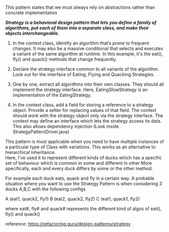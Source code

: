 This pattern states that we must always rely on abstractions rather than 
concrete implementation

<b> <i> Strategy is a behavioral design pattern that lets you define a family of algorithms, put each of them into a separate class, and make their objects interchangeable. </i> </b>

1. In the context class, identify an algorithm that’s prone to frequent changes. It may also be a massive conditional that selects and executes a variant of the same algorithm at runtime. 
In this example, it's the eat(), fly() and quack() methods that change frequently.

2. Declare the strategy interface common to all variants of the algorithm. Look out for the interface of Eating, Flying and Quacking Strategies.

3. One by one, extract all algorithms into their own classes. They should all implement the strategy interface. Here, EatingSlowStrategy is an implementation of the EatingStrategy.

4. In the context class, add a field for storing a reference to a strategy object. Provide a setter for replacing values of that field. The context should work with the strategy object only via the strategy interface. The context may define an interface which lets the strategy access its data. This also allows dependency injection (Look inside StrategyPatternDriver.java)

This pattern is most applicable when you need to have multiple instances of a particular type of Class 
with variations. This works as an alternative to hierarchical inheritance.  
Here, I've used it to represent different kinds of ducks which has a specific set of behaviour which is common in some and different in other
More specifically, each and every duck differs by some or the other method.


For example each duck eats, quack and fly in a certain way. A probable situation where you want to use the Strategy Pattern is when considering 3 ducks A,B,C with the following configs

A (eat1, quack2, fly1)
B (eat2, quack2, fly2)
C (eat1, quack1, fly2)

where eat#, fly# and quack# represents the different kind of algos of eat(), fly() and quack()

reference: https://refactoring.guru/design-patterns/strategy